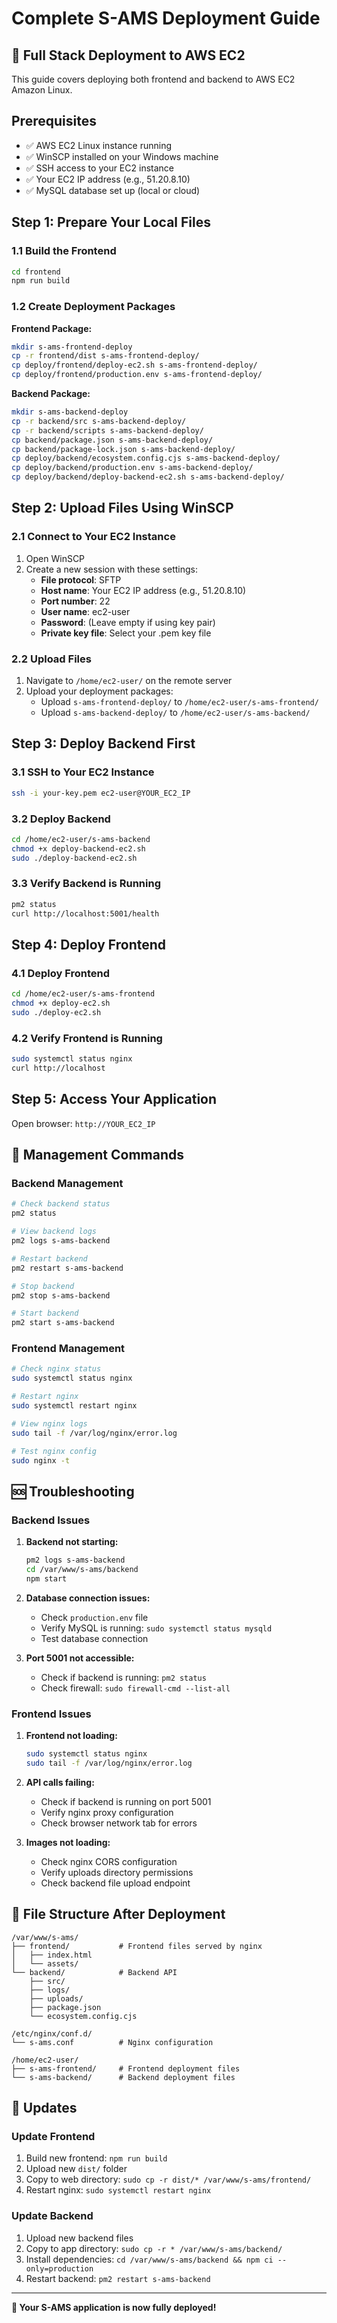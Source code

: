 # Complete S-AMS Deployment Guide

## 🚀 Full Stack Deployment to AWS EC2

This guide covers deploying both frontend and backend to AWS EC2 Amazon Linux.

## Prerequisites

- ✅ AWS EC2 Linux instance running
- ✅ WinSCP installed on your Windows machine
- ✅ SSH access to your EC2 instance
- ✅ Your EC2 IP address (e.g., 51.20.8.10)
- ✅ MySQL database set up (local or cloud)

## Step 1: Prepare Your Local Files

### 1.1 Build the Frontend
```bash
cd frontend
npm run build
```

### 1.2 Create Deployment Packages

**Frontend Package:**
```bash
mkdir s-ams-frontend-deploy
cp -r frontend/dist s-ams-frontend-deploy/
cp deploy/frontend/deploy-ec2.sh s-ams-frontend-deploy/
cp deploy/frontend/production.env s-ams-frontend-deploy/
```

**Backend Package:**
```bash
mkdir s-ams-backend-deploy
cp -r backend/src s-ams-backend-deploy/
cp -r backend/scripts s-ams-backend-deploy/
cp backend/package.json s-ams-backend-deploy/
cp backend/package-lock.json s-ams-backend-deploy/
cp deploy/backend/ecosystem.config.cjs s-ams-backend-deploy/
cp deploy/backend/production.env s-ams-backend-deploy/
cp deploy/backend/deploy-backend-ec2.sh s-ams-backend-deploy/
```

## Step 2: Upload Files Using WinSCP

### 2.1 Connect to Your EC2 Instance
1. Open WinSCP
2. Create a new session with these settings:
   - **File protocol**: SFTP
   - **Host name**: Your EC2 IP address (e.g., 51.20.8.10)
   - **Port number**: 22
   - **User name**: ec2-user
   - **Password**: (Leave empty if using key pair)
   - **Private key file**: Select your .pem key file

### 2.2 Upload Files
1. Navigate to `/home/ec2-user/` on the remote server
2. Upload your deployment packages:
   - Upload `s-ams-frontend-deploy/` to `/home/ec2-user/s-ams-frontend/`
   - Upload `s-ams-backend-deploy/` to `/home/ec2-user/s-ams-backend/`

## Step 3: Deploy Backend First

### 3.1 SSH to Your EC2 Instance
```bash
ssh -i your-key.pem ec2-user@YOUR_EC2_IP
```

### 3.2 Deploy Backend
```bash
cd /home/ec2-user/s-ams-backend
chmod +x deploy-backend-ec2.sh
sudo ./deploy-backend-ec2.sh
```

### 3.3 Verify Backend is Running
```bash
pm2 status
curl http://localhost:5001/health
```

## Step 4: Deploy Frontend

### 4.1 Deploy Frontend
```bash
cd /home/ec2-user/s-ams-frontend
chmod +x deploy-ec2.sh
sudo ./deploy-ec2.sh
```

### 4.2 Verify Frontend is Running
```bash
sudo systemctl status nginx
curl http://localhost
```

## Step 5: Access Your Application

Open browser: `http://YOUR_EC2_IP`

## 🔧 Management Commands

### Backend Management
```bash
# Check backend status
pm2 status

# View backend logs
pm2 logs s-ams-backend

# Restart backend
pm2 restart s-ams-backend

# Stop backend
pm2 stop s-ams-backend

# Start backend
pm2 start s-ams-backend
```

### Frontend Management
```bash
# Check nginx status
sudo systemctl status nginx

# Restart nginx
sudo systemctl restart nginx

# View nginx logs
sudo tail -f /var/log/nginx/error.log

# Test nginx config
sudo nginx -t
```

## 🆘 Troubleshooting

### Backend Issues
1. **Backend not starting:**
   ```bash
   pm2 logs s-ams-backend
   cd /var/www/s-ams/backend
   npm start
   ```

2. **Database connection issues:**
   - Check `production.env` file
   - Verify MySQL is running: `sudo systemctl status mysqld`
   - Test database connection

3. **Port 5001 not accessible:**
   - Check if backend is running: `pm2 status`
   - Check firewall: `sudo firewall-cmd --list-all`

### Frontend Issues
1. **Frontend not loading:**
   ```bash
   sudo systemctl status nginx
   sudo tail -f /var/log/nginx/error.log
   ```

2. **API calls failing:**
   - Check if backend is running on port 5001
   - Verify nginx proxy configuration
   - Check browser network tab for errors

3. **Images not loading:**
   - Check nginx CORS configuration
   - Verify uploads directory permissions
   - Check backend file upload endpoint

## 📁 File Structure After Deployment

```
/var/www/s-ams/
├── frontend/           # Frontend files served by nginx
│   ├── index.html
│   └── assets/
└── backend/            # Backend API
    ├── src/
    ├── logs/
    ├── uploads/
    ├── package.json
    └── ecosystem.config.cjs

/etc/nginx/conf.d/
└── s-ams.conf          # Nginx configuration

/home/ec2-user/
├── s-ams-frontend/     # Frontend deployment files
└── s-ams-backend/      # Backend deployment files
```

## 🔄 Updates

### Update Frontend
1. Build new frontend: `npm run build`
2. Upload new `dist/` folder
3. Copy to web directory: `sudo cp -r dist/* /var/www/s-ams/frontend/`
4. Restart nginx: `sudo systemctl restart nginx`

### Update Backend
1. Upload new backend files
2. Copy to app directory: `sudo cp -r * /var/www/s-ams/backend/`
3. Install dependencies: `cd /var/www/s-ams/backend && npm ci --only=production`
4. Restart backend: `pm2 restart s-ams-backend`

---

**🎉 Your S-AMS application is now fully deployed!**
